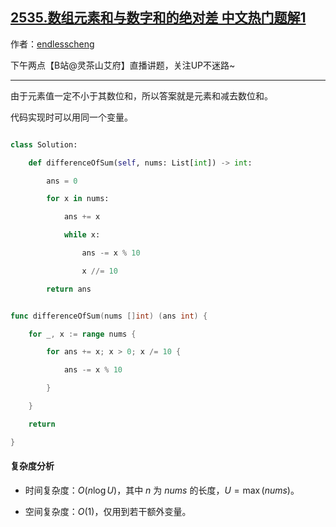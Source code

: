 ## [2535.数组元素和与数字和的绝对差 中文热门题解1](https://leetcode.cn/problems/difference-between-element-sum-and-digit-sum-of-an-array/solutions/100000/bian-li-by-endlesscheng-hi82)

作者：[endlesscheng](https://leetcode.cn/u/endlesscheng)

下午两点【B站@灵茶山艾府】直播讲题，关注UP不迷路~

---

由于元素值一定不小于其数位和，所以答案就是元素和减去数位和。

代码实现时可以用同一个变量。

```py [sol1-Python3]
class Solution:
    def differenceOfSum(self, nums: List[int]) -> int:
        ans = 0
        for x in nums:
            ans += x
            while x:
                ans -= x % 10
                x //= 10
        return ans
```

```go [sol1-Go]
func differenceOfSum(nums []int) (ans int) {
	for _, x := range nums {
		for ans += x; x > 0; x /= 10 {
			ans -= x % 10
		}
	}
	return
}
```

#### 复杂度分析

- 时间复杂度：$O(n\log U)$，其中 $n$ 为 $\textit{nums}$ 的长度，$U=\max(\textit{nums})$。
- 空间复杂度：$O(1)$，仅用到若干额外变量。
